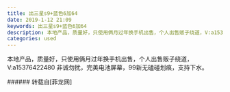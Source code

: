 ```yaml
---
title: 出三星s9+蓝色6加64
date: 2019-1-12 21:09
keywords: 出三星s9+蓝色6加64
description: 本地产品，质量好，只使用俩月过年换手机出售，个人出售贩子绕道，V:a15376422480 非诚勿扰，完美电池屏幕，99新无磕碰划痕，支持下水。
categories: used
---
```

<td class="t_f" id="postmessage_2678571">

本地产品，质量好，只使用俩月过年换手机出售，个人出售贩子绕道，V:a15376422480 非诚勿扰，完美电池屏幕，99新无磕碰划痕，支持下水。<br/>
</td>
###### 转载自[菲龙网]